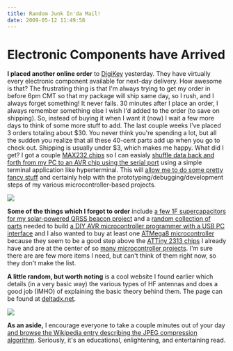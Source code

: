```yaml
---
title: Random Junk In'da Mail!
date: 2009-05-12 11:49:58
---
```


# Electronic Components have Arrived

 __I placed another online order__ to [DigiKey](https://swharden.com/static/2009/05/12/www.digikey.com) yesterday.  They have virtually every electronic component available for next-day delivery.  How awesome is that?  The frustrating thing is that I'm always trying to get my order in before 6pm CMT so that my package will ship same day, so I rush, and I always forget something!  It never fails.  30 minutes after I place an order, I always remember something else I wish I'd added to the order (to save on shipping).  So, instead of buying it when I want it (now) I wait a few more days to think of some more stuff to add.  The last couple weeks I've placed 3 orders totaling about $30.  You never think you're spending a lot, but all the sudden you realize that all these 40-cent parts add up when you go to check out. Shipping is usually under $3, which makes me happy.  What did I get?  I got a couple [MAX232 chips](http://focus.ti.com/lit/ds/symlink/max232.pdf) so I can easialy [shuffle data back and forth from my PC to an AVR chip using the serial port](http://blog.jeffmurry.com/2008/11/14/hello-world--uart--serial-comm-with-pc.aspx) using a simple terminal application like hyperterminal.  This will [allow me to do some pretty fancy stuff](http://www.societyofrobots.com/microcontroller_uart_50_robot.shtml) and certainly help with the prototyping/debugging/development steps of my various microcontroller-based projects.

<div class="text-center">

[![](https://swharden.com/static/2009/05/12/rs232_03_thumb.jpg)](https://swharden.com/static/2009/05/12/rs232_03.jpg)

</div>

__Some of the things which I forgot to order__ include [a few 1F supercapacitors for my solar-powered QRSS beacon project](http://www.solarfreaks.com/rc-solar-car-t19-20.html#p439) and a [random collection of parts](http://www.ladyada.net/make/usbtinyisp/parts.html) needed to build [a DIY AVR microcontroller programmer with a USB PC interface](http://www.ladyada.net/make/usbtinyisp/use.html) and I also wanted to buy at least one [ATMega8 microcontroller](http://www.solarbotics.com/assets/images/atmega8l/atmega8l_pl.jpg) because they seem to be a good step above the [ATTiny 2313 chips](http://home.scarlet.be/kvandepitte/Mijn%20afbeeldingen/nixies/attiny2313.jpg) I already have and are at the center of so [many microcontroller projects](http://hackaday.com/tag/atmega/).  I'm sure there are are few more items I need, but can't think of them right now, so they don't make the list.

__A little random, but worth noting__ is a cool website I found earlier which details (in a very basic way) the various types of HF antennas and does a good job (IMHO) of explaining the basic theory behind them.  The page can be found at [deltadx.net](http://www.deltadx.net/ABCDx/Sections/Antennas.htm).

<div class="text-center img-border">

[![](https://swharden.com/static/2009/05/12/squareant_thumb.jpg)](https://swharden.com/static/2009/05/12/squareant.jpg)

</div>

__As an aside,__ I encourage everyone to take a couple minutes out of your day [and browse the Wikipedia entry describing the JPEG compression algorithm](http://en.wikipedia.org/wiki/JPEG).  Seriously, it's an educational, enlightening, and entertaining read.